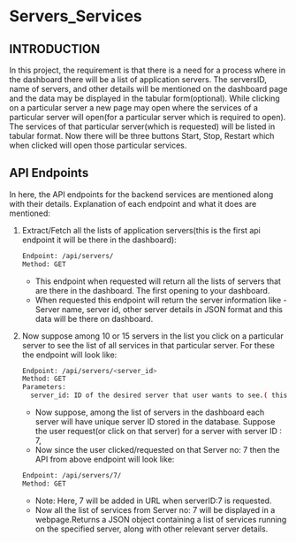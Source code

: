 # Servers_Services

## INTRODUCTION

In this project, the requirement is that there is a need for a process where in the dashboard there will be a list of application servers. The serversID, name of servers, and other details will be mentioned on the
dashboard page and the data may be displayed in the tabular form(optional). While clicking on a particular server a new page may open where the services of a particular server will open(for a particular server which is required to open). The services of that particular server(which is requested) will be listed in tabular format. Now there will be three buttons Start, Stop, Restart which when clicked will open those particular services.


## API Endpoints

In here, the API endpoints for the backend services are mentioned along with their details. Explanation of each endpoint and what it does are mentioned:

1. Extract/Fetch all the lists of application servers(this is the first api endpoint it will be there in the dashboard):
   ```bash
   Endpoint: /api/servers/
   Method: GET
   ```
   - This endpoint when requested will return all the lists of servers that are there in the dashboard. The first opening to your dashboard.
   - When requested this endpoint will return the server information like - Server name, server id, other server details in JSON format and this data will be there on dashboard.

   
2. Now suppose among 10 or 15 servers in the list you click on a particular server to see the list of all services in that particular server. For these the endpoint will look like:
   ```bash
   Endpoint: /api/servers/<server_id>
   Method: GET
   Parameters:
     server_id: ID of the desired server that user wants to see.( this is a data that needs to be passed as <server_id> is a placeholder.
   ```
   
   - Now suppose, among the list of servers in the dashboard each server will have unique server ID stored in the database. Suppose the user request(or click on that server) for a server with server ID : 7,
   - Now since the user clicked/requested on that Server no: 7 then the API from above endpoint will look like:
   ```bash
   Endpoint: /api/servers/7/
   Method: GET
   
   ```
   - Note: Here, 7 will be added in URL when serverID:7 is requested.
   - Now all the list of services from Server no: 7 will be displayed in a webpage.Returns a JSON object containing a list of services running on the specified server, along with other relevant server details.







